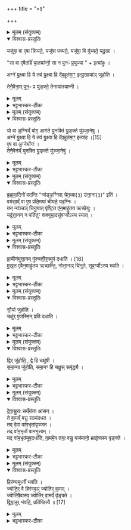 +++
title = "०३"

+++

<details><summary>मूलम् (संयुक्तम्)</summary>

यजु॑षा॒ वा ए॒षा क्रि॑यते॒ यजु॑षा पच्यते॒ यजु॑षा॒ वि मु॑च्यते॒ यदु॒खा सा वा ए॒षैतर्हि॑ या॒तया॑म्नी॒ सा न पुनᳶ॑ प्र॒युज्येत्या॑हु॒रग्ने॑ यु॒क्ष्वा हि ये तव॑ यु॒क्ष्वा हि दे॑व॒हूत॑मा॒ꣳ॒ इत्यु॒खाया॑ञ्जुहोति॒ तेनै॒वैना॒म्पुन॒ᳶ प्र यु॑ङ्क्ते॒ तेनाया॑तयाम्नी॒
</details>

<details open><summary>विश्वास-प्रस्तुतिः</summary>

यजु॑षा॒ वा ए॒षा क्रि॑यते॒, यजु॑षा पच्यते॒, यजु॑षा॒ वि मु॑च्यते॒ यदु॒खा ।  

"सा वा ए॒षैतर्हि॑ या॒तया॑म्नी॒ सा न पुनᳶ॑ प्र॒युज्या॑ " + इत्या॑हुः ।  

अग्ने॑ यु॒क्ष्वा हि ये तव॑ यु॒क्ष्वा हि दे॑व॒हूत॑मा॒ꣳ॒ इत्यु॒खाया॑ञ् जुहोति ।  

तेनै॒वैना॒म् पुन॒ᳶ प्र यु॑ङ्क्ते॒ तेनाया॑तयाम्नी ।  
</details>

<details><summary>मूलम्</summary>

यजु॑षा॒ वा ए॒षा क्रि॑यते॒, यजु॑षा पच्यते॒, यजु॑षा॒ वि मु॑च्यते॒ यदु॒खा ।  

"सा वा ए॒षैतर्हि॑ या॒तया॑म्नी॒ सा न पुनᳶ॑ प्र॒युज्या॑ " + इत्या॑हुः ।  

अग्ने॑ यु॒क्ष्वा हि ये तव॑ यु॒क्ष्वा हि दे॑व॒हूत॑मा॒ꣳ॒ इत्यु॒खाया॑ञ् जुहोति ।  

तेनै॒वैना॒म् पुन॒ᳶ प्र यु॑ङ्क्ते॒ तेनाया॑तयाम्नी ।  
</details>

<details><summary>भट्टभास्कर-टीका</summary>

1यजुषा वा इत्यादि ॥ उखानाम मन्त्रेण 'वि पाजसा' इत्यादिना क्रियते । 'धिषणास्त्वा' इत्यादिना पच्यते । 'मित्र' इत्यादिना विमुच्यते । सेयमेतर्हि इदानीं उपधानकाले यातयाम्नी निर्गतरसा पुनर्मन्त्रोपयोगात् । 'अन उपधालोपिनः' इति ङीप् । न सा पुनरपि प्रयोज्या पुनरपि तां न प्रयोक्तुमर्हति । अयातयाम्नी चैवं भवति ॥
</details>

<details><summary>मूलम् (संयुक्तम्)</summary>

यो वा अ॒ग्निय्ँयोग॒ आग॑ते यु॒नक्ति॑ यु॒ङ्क्ते यु॑ञ्जा॒नेष्वग्ने॑ [15]  
यु॒क्ष्वा हि ये तव॑ यु॒क्ष्वा हि दे॑व॒हूत॑मा॒ꣳ॒ इत्या॑है॒ष वा अ॒ग्नेर्योग॒स्तेनै॒वैन॑य्ँयुनक्ति यु॒ङ्क्ते यु॑ञ्जा॒नेषु॑
</details>

<details open><summary>विश्वास-प्रस्तुतिः</summary>

यो वा अ॒ग्निय्ँ योग॒ आग॑ते यु॒नक्ति॑ यु॒ङ्क्ते यु॑ञ्जा॒नेषु ।  
अग्ने॑ यु॒क्ष्वा हि ये तव॑ यु॒क्ष्वा हि दे॑व॒हूत॑मा॒ꣳ॒ इत्या॑ह ।[15]  
ए॒ष वा अ॒ग्नेर्योगः॑ ।  
तेनै॒वैन॑य्ँ युनक्ति यु॒ङ्क्ते यु॑ञ्जा॒नेषु॑ ।  
</details>

<details><summary>मूलम्</summary>

यो वा अ॒ग्निय्ँ योग॒ आग॑ते यु॒नक्ति॑ यु॒ङ्क्ते यु॑ञ्जा॒नेषु ।  
अग्ने॑ यु॒क्ष्वा हि ये तव॑ यु॒क्ष्वा हि दे॑व॒हूत॑मा॒ꣳ॒ इत्या॑ह ।[15]  
ए॒ष वा अ॒ग्नेर्योगः॑ ।  
तेनै॒वैन॑य्ँ युनक्ति यु॒ङ्क्ते यु॑ञ्जा॒नेषु॑ ।  
</details>

<details><summary>भट्टभास्कर-टीका</summary>

2यो वा इत्यादयो अग्नियोगकाले आगते युनक्ति स युञ्जानेषु आत्मानं युङ्क्ते योक्तृव्यपदेशं लभते । कर्त्रभिप्रायमात्मनेपदम् । एते ऋचौ अग्नियोगसंज्ञे । अस्मिन्काले अब्रुवन् अग्निं युनक्ति युञ्जानेषु चात्मानं युङ्क्ते ॥
</details>

<details><summary>मूलम् (संयुक्तम्)</summary>

ब्रह्मवा॒दिनो॑ वदन्ति न्य॑ङ्ङ॒ग्निश्चे॑त॒व्या(३) उ॑त्ता॒ना(३) इति॒ वय॑सा॒व्ँवा ए॒ष प्र॑ति॒मया॑ चीयते॒ यद॒ग्निर्यन्न्य॑ञ्चञ्चिनु॒यात्पृ॑ष्टि॒त ए॑न॒माहु॑तय ऋच्छेयु॒र्यदु॑त्ता॒नन्न पति॑तुꣳ शक्नुया॒दसु॑वर्ग्योऽस्य स्यात्...
</details>

<details open><summary>विश्वास-प्रस्तुतिः</summary>

ब्र॒ह्म॒वा॒दिनो॑ वदन्ति "न्य॑ङ्ङ॒ग्निश् चे॑त॒व्या(३) उ॑त्ता॒ना(३)" इति॑ ।  
वय॑सा॒व्ँ वा ए॒ष प्र॑ति॒मया॑ चीयते॒ यद॒ग्निः ।  
यन् न्य॑ञ्चञ् चिनु॒यात् पृ॑ष्टि॒त ए॑न॒माहु॑तय ऋच्छेयुः ।   
यदु॑त्ता॒नन् न पति॑तुꣳ शक्नुया॒दसु॑वर्ग्योऽस्य स्यात् ।  
</details>

<details><summary>मूलम्</summary>

ब्र॒ह्म॒वा॒दिनो॑ वदन्ति "न्य॑ङ्ङ॒ग्निश् चे॑त॒व्या(३) उ॑त्ता॒ना(३)" इति॑ ।  
वय॑सा॒व्ँ वा ए॒ष प्र॑ति॒मया॑ चीयते॒ यद॒ग्निः ।  
यन् न्य॑ञ्चञ् चिनु॒यात् पृ॑ष्टि॒त ए॑न॒माहु॑तय ऋच्छेयुः ।   
यदु॑त्ता॒नन् न पति॑तुꣳ शक्नुया॒दसु॑वर्ग्योऽस्य स्यात् ।  
</details>

<details><summary>भट्टभास्कर-टीका</summary>

3अथ उत्तानपुरुषशीर्षोपधानार्थं ब्रह्मचारिभिर्विचारं प्रस्तौति - ब्रह्मवादिन इति ॥ ब्रह्मवादिनो विचारं वदन्ति, किं अधोमुखोग्निश्चेतव्यः? उत ऊर्ध्वमुखः? इति । 'विचार्यमाणानाम्' इति प्लुतः । ...पक्षद्वयमिति । वयसामित्यादि । अयमग्निः पक्षिणां प्रतिमा प्रतिच्छन्देन चीयते नेष्टकासङ्घातमात्रम् । विकृत्यर्थं बहुवचनम् । तत्र तत्तत्प्रतिमाम्नातं अग्निमयं चिनुयात् ष्टष्टितः पृष्टितयः एनमाहुतयः प्राप्नुयुः । यदुत्तानमिति । चिनुयादित्येव । चयनप्रातिकूल्यात् पतितुं न शक्नुयात् । ततश्चायं यजमानस्य असुवर्ग्यस्स्यात् । 'गोद्व्यचः' इति यत् ॥
</details>

<details><summary>मूलम् (संयुक्तम्)</summary>

प्रा॒चीन॑मुत्ता॒नम् [16]  
पु॒रु॒ष॒शी॒र्षमुप॑ दधाति मुख॒त ए॒वैन॒माहु॑तय ऋच्छन्ति॒ नोत्ता॒नञ्चि॑नुते सुव॒र्ग्यो॑ऽस्य भवति
</details>

<details open><summary>विश्वास-प्रस्तुतिः</summary>

प्रा॒चीन॑मुत्ता॒नम् पु॑रुषशी॒र्॒षमुप॑ दधाति । [16]  
मु॒ख॒त ए॒वैन॒माहु॑तय ऋच्छन्ति॒, नोत्ता॒नञ् चि॑नुते, सुव॒र्ग्यो॑ऽस्य भवति ।  
</details>

<details><summary>मूलम्</summary>

प्रा॒चीन॑मुत्ता॒नम् पु॑रुषशी॒र्॒षमुप॑ दधाति । [16]  
मु॒ख॒त ए॒वैन॒माहु॑तय ऋच्छन्ति॒, नोत्ता॒नञ् चि॑नुते, सुव॒र्ग्यो॑ऽस्य भवति ।  
</details>

<details><summary>भट्टभास्कर-टीका</summary>

4समाधत्ते-प्राचीनमित्यादि ॥ पुरुषशीर्षमात्रं प्राचीनमुत्तानमुपदधाति । मुखत एवाहुतयः प्राप्नुवन्ति । अग्निं तु नोत्तानं चिनुते न्यञ्चमेव च चिनुयात् । तेनायं स्वर्ग्यो भवति ॥
</details>

<details><summary>मूलम् (संयुक्तम्)</summary>

सौ॒र्या जु॑होति॒ चक्षु॑रे॒वास्मि॒न्प्रति॑ दधाति॒
</details>

<details open><summary>विश्वास-प्रस्तुतिः</summary>

सौ॒र्या जु॑होति ।  
चक्षु॑र् ए॒वास्मि॒न् प्रति॑ दधाति ।   
</details>

<details><summary>मूलम्</summary>

सौ॒र्या जु॑होति ।  
चक्षु॑र् ए॒वास्मि॒न् प्रति॑ दधाति ।   
</details>

<details><summary>भट्टभास्कर-टीका</summary>

5सौर्येति ॥ 'चित्रं देवानां' इति । ऋचा तस्मिन्पुरुषशिरसि जुहोति । उदात्तनिवृत्तिस्वरेण ङीप उदात्तत्वे 'उदात्तयणः' इति तृतीयाया उदात्तत्वम् ॥
</details>

<details><summary>मूलम् (संयुक्तम्)</summary>

द्विर्जु॑होति॒ द्वे हि चक्षु॑षी समा॒न्या जु॑होति समा॒नꣳ हि चक्षु॒स्समृ॑द्ध्यै
</details>

<details open><summary>विश्वास-प्रस्तुतिः</summary>

द्विर् जु॑होति॒ , द्वे हि चक्षु॑षी ।  
स॒मा॒न्या जु॑होति, समा॒नꣳ हि चक्षु॒स् समृ॑द्ध्यै ।  
</details>

<details><summary>मूलम्</summary>

द्विर् जु॑होति॒ , द्वे हि चक्षु॑षी ।  
स॒मा॒न्या जु॑होति, समा॒नꣳ हि चक्षु॒स् समृ॑द्ध्यै ।  
</details>

<details><summary>भट्टभास्कर-टीका</summary>

6द्विरिति ॥ द्वित्वाच्चक्षुषः । समान्येति । एकयैवर्चा द्वयोश्चक्षुषोः जुहोति । 'केवलमामक' इति ङीप्, पूर्ववत्तृतीयाया उदात्तत्वम् । समानं एकमेव हि चक्षुरिन्द्रियं अधिष्ठानभेदात्तु भिन्नमिव लक्ष्यते । समृद्ध्या इति । अनुरूपत्वाय भवति । 'तादौ च' इति गतेः प्रकृतिस्वरत्वम् ॥
</details>

<details><summary>मूलम् (संयुक्तम्)</summary>

देवासु॒रास्सय्ँय॑त्ता आस॒न्ते वा॒मव्ँवसु॒ सन्न्य॑दधत॒ तद्दे॒वा वा॑म॒भृता॑वृञ्जत॒ तद्वा॑म॒भृतो॑ वामभृ॒त्त्वय्ँयद्वा॑म॒भृत॑मुप॒दधा॑ति वा॒ममे॒व तया॒ वसु॒ यज॑मानो॒ भ्रातृ॑व्यस्य वृङ्क्ते॒
</details>

<details open><summary>विश्वास-प्रस्तुतिः</summary>

दे॒वा॒सु॒राः सय्ँय॑त्ता आसन् ।  
ते वा॒मव्ँ वसु॒ सन्न्य॑दधत ।  
तद् दे॒वा वा॑म॒भृता॑वृञ्जत ।  
तद् वा॑म॒भृतो॑ वामभृ॒त्त्वम् ।   
यद् वा॑म॒भृत॑मुप॒दधा॑ति, वा॒ममे॒व तया॒ वसु॒ यज॑मानो॒ भ्रातृ॑व्यस्य वृङ्क्ते ।  
</details>

<details><summary>मूलम्</summary>

दे॒वा॒सु॒राः सय्ँय॑त्ता आसन् ।  
ते वा॒मव्ँ वसु॒ सन्न्य॑दधत ।  
तद् दे॒वा वा॑म॒भृता॑वृञ्जत ।  
तद् वा॑म॒भृतो॑ वामभृ॒त्त्वम् ।   
यद् वा॑म॒भृत॑मुप॒दधा॑ति, वा॒ममे॒व तया॒ वसु॒ यज॑मानो॒ भ्रातृ॑व्यस्य वृङ्क्ते ।  
</details>

<details><summary>भट्टभास्कर-टीका</summary>

7देवासुरा इत्यादि ॥ असुराः वामं वननीयं चयनरसं न्यदधत गूढं क्वचित्संभूय स्थापितवन्तः । देवास्तु तद्वामभृन्नाम्न्या इष्टकया अवृञ्जत आददत । तत् वामं वसु भ्रियतेऽनयेति वामभृत् । करणे क्विप्, 'हृग्रहोर्भः' इति भत्वम् ॥
</details>

<details><summary>मूलम् (संयुक्तम्)</summary>

हिर॑ण्यमूर्ध्नी भवति॒ ज्योति॒र्वै हिर॑ण्य॒ञ्ज्योति॑र्वा॒मञ्ज्योति॑षै॒वास्य॒ ज्योति॑र्वा॒मव्ँवृ॑ङ्क्ते द्विय॒जुर्भ॑वति॒ प्रति॑ष्ठित्यै ॥ [17]  
</details>

<details open><summary>विश्वास-प्रस्तुतिः</summary>

हिर॑ण्यमूर्ध्नी भवति ।  
ज्योति॒र् वै हिर॑ण्य॒ञ् ज्योति॑र् वा॒मम् ।  
ज्योति॑षै॒वास्य॒ ज्योति॑र् वा॒मव्ँ वृ॑ङ्क्ते ।  
द्वि॒य॒जुर् भ॑वति॒, प्रति॑ष्ठित्यै ॥ [17]  
</details>

<details><summary>मूलम्</summary>

हिर॑ण्यमूर्ध्नी भवति ।  
ज्योति॒र् वै हिर॑ण्य॒ञ् ज्योति॑र् वा॒मम् ।  
ज्योति॑षै॒वास्य॒ ज्योति॑र् वा॒मव्ँ वृ॑ङ्क्ते ।  
द्वि॒य॒जुर् भ॑वति॒, प्रति॑ष्ठित्यै ॥ [17]  
</details>

<details><summary>भट्टभास्कर-टीका</summary>

8हिरण्यमूर्ध्नीति ॥ हिरण्यं मूर्ध्नि उपरिभागे यस्याः । पूर्ववत् ङीप् । ज्योतिरिति । हिरण्यं द्योतनशीलं वामं वसु । तस्मात्तादृशेन तादृशं वसु भ्रातृव्यस्याददते । द्वियजुरिति । द्वाभ्यां मन्त्राभ्यां 'यास्ते अग्रे सूर्ये रुचः' 'या वो देवाः सूर्ये रुचः' इत्येताभ्यां यजुष्कृतावयजुष्कृति वा । त्रिचक्रादित्वादुत्तरपदान्तोदात्तत्वम् । प्रतिष्ठित्या इति । द्वित्वलाभाद्गतेः प्रकृतिस्वरत्वम् ॥

इति पञ्चमे पञ्चमे तृतीयोनुवाकः ॥  
</details>
